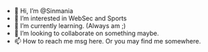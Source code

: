 - 👋 Hi, I’m @Sinmania
- 👀 I’m interested in WebSec and Sports
- 🌱 I’m currently learning. (Always am ;)
- 💞️ I’m looking to collaborate on something maybe.
- 📫 How to reach me msg here. Or you may find me somewhere.

<!---
Sinmania/Sinmania is a ✨ special ✨ repository because its `README.md` (this file) appears on your GitHub profile.
You can click the Preview link to take a look at your changes.
--->
